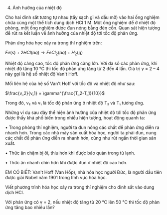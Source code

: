 4. Ảnh hưởng của nhiệt độ

Cho hai đinh sắt tương tự nhau (tẩy sạch gỉ và dầu mỡ) vào hai ống nghiệm chứa cùng một thể tích dung dịch HCl 1 M. Một ống nghiệm để ở nhiệt độ phòng, một ống nghiệm được đun nóng bằng đèn cồn. Quan sát hiện tượng để rút ra kết luận về ảnh hưởng của nhiệt độ tới tốc độ phản ứng.

Phản ứng hóa học xảy ra trong thí nghiệm trên:

$Fe(s) + 2HCl(aq) \rightarrow FeCl_2(aq) + H_2(g)$

Nhiệt độ càng cao, tốc độ phản ứng càng lớn. Với đa số các phản ứng, khi nhiệt độ tăng 10 °C thì tốc độ phản ứng tăng từ 2 đến 4 lần. Giá trị γ = 2 – 4 này gọi là hệ số nhiệt độ Van't Hoff.

Mối liên hệ của hệ số Van't Hoff với tốc độ và nhiệt độ như sau:

$\frac{v_2}{v_1} = \gamma^{\frac{T_2-T_1}{10}}$

Trong đó, v₂ và v₁ là tốc độ phản ứng ở nhiệt độ T₂ và T₁ tương ứng.

Những ví dụ sau đây thể hiện ảnh hưởng của nhiệt độ tới tốc độ phản ứng được thấy khá phổ biến trong nhiều hiện tượng, hoạt động quanh ta:

• Trong phòng thí nghiệm, người ta đun nóng các chất để phản ứng diễn ra nhanh hơn. Trong các nhà máy sản xuất hóa học, người ta phải đun, nung các chất để phản ứng diễn ra nhanh hơn, cũng như rút ngắn thời gian sản xuất.

• Thức ăn chậm bị ôi, thiu hơn khi được bảo quản trong tủ lạnh.

• Thức ăn nhanh chín hơn khi được đun ở nhiệt độ cao hơn.

EM CÓ BIẾT:
Van't Hoff (Van Hốp), nhà hóa học người Đức, là người đầu tiên được giải Nobel năm 1901 trong lĩnh vực hóa học.

Viết phương trình hóa học xảy ra trong thí nghiệm cho đinh sắt vào dung dịch HCl.

Với phản ứng có γ = 2, nếu nhiệt độ tăng từ 20 °C lên 50 °C thì tốc độ phản ứng tăng bao nhiêu lần?